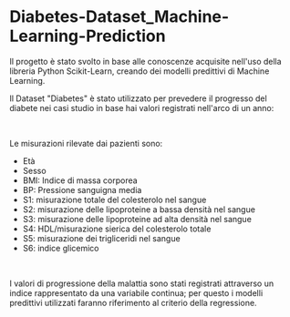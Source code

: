 # Diabetes-Dataset_Machine-Learning-Prediction

Il progetto è stato svolto in base alle conoscenze acquisite nell'uso della libreria Python Scikit-Learn, creando dei modelli predittivi di Machine Learning.

Il Dataset "Diabetes" è stato utilizzato per prevedere il progresso del diabete nei casi studio in base hai valori registrati nell'arco di un anno:

<br>

Le misurazioni rilevate dai pazienti sono:

- Età
- Sesso
- BMI: Indice di massa corporea
- BP: Pressione sanguigna media
- S1: misurazione totale del colesterolo nel sangue
- S2: misurazione delle lipoproteine a bassa densità nel sangue
- S3: misurazione delle lipoproteine ad alta densità nel sangue
- S4: HDL/misurazione sierica del colesterolo totale
- S5: misurazione dei trigliceridi nel sangue
- S6: indice glicemico

 <br>

I valori di progressione della malattia sono stati registrati attraverso un indice rappresentato da una variabile continua; per questo i modelli predittivi utilizzati faranno riferimento al criterio della regressione.

<br>
<br>
